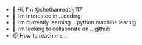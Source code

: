 - 👋 Hi, I’m @chethanreddy117
- 👀 I’m interested in ...coding 
- 🌱 I’m currently learning ...python machine learnig
- 💞️ I’m looking to collaborate on ...github
- 📫 How to reach me ...

<!---
chethanreddy117/chethanreddy117 is a ✨ special ✨ repository because its `README.md` (this file) appears on your GitHub profile.
You can click the Preview link to take a look at your changes.
--->
